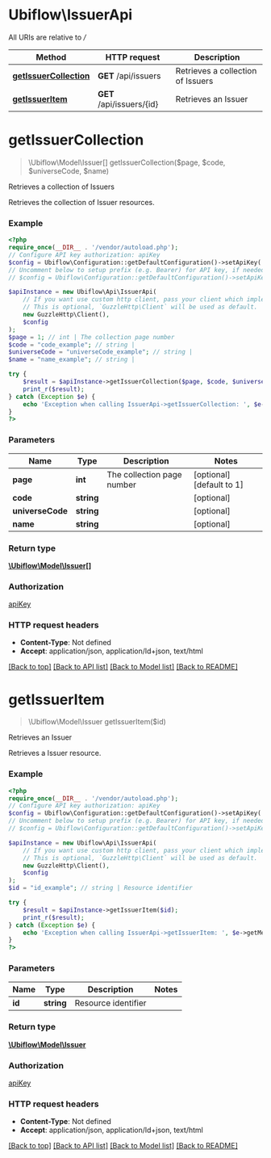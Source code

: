 # Ubiflow\IssuerApi

All URIs are relative to */*

Method | HTTP request | Description
------------- | ------------- | -------------
[**getIssuerCollection**](IssuerApi.md#getissuercollection) | **GET** /api/issuers | Retrieves a collection of Issuers
[**getIssuerItem**](IssuerApi.md#getissueritem) | **GET** /api/issuers/{id} | Retrieves an Issuer

# **getIssuerCollection**
> \Ubiflow\Model\Issuer[] getIssuerCollection($page, $code, $universeCode, $name)

Retrieves a collection of Issuers

Retrieves the collection of Issuer resources.

### Example
```php
<?php
require_once(__DIR__ . '/vendor/autoload.php');
// Configure API key authorization: apiKey
$config = Ubiflow\Configuration::getDefaultConfiguration()->setApiKey('X-AUTH-TOKEN', 'YOUR_API_KEY');
// Uncomment below to setup prefix (e.g. Bearer) for API key, if needed
// $config = Ubiflow\Configuration::getDefaultConfiguration()->setApiKeyPrefix('X-AUTH-TOKEN', 'Bearer');

$apiInstance = new Ubiflow\Api\IssuerApi(
    // If you want use custom http client, pass your client which implements `GuzzleHttp\ClientInterface`.
    // This is optional, `GuzzleHttp\Client` will be used as default.
    new GuzzleHttp\Client(),
    $config
);
$page = 1; // int | The collection page number
$code = "code_example"; // string | 
$universeCode = "universeCode_example"; // string | 
$name = "name_example"; // string | 

try {
    $result = $apiInstance->getIssuerCollection($page, $code, $universeCode, $name);
    print_r($result);
} catch (Exception $e) {
    echo 'Exception when calling IssuerApi->getIssuerCollection: ', $e->getMessage(), PHP_EOL;
}
?>
```

### Parameters

Name | Type | Description  | Notes
------------- | ------------- | ------------- | -------------
 **page** | **int**| The collection page number | [optional] [default to 1]
 **code** | **string**|  | [optional]
 **universeCode** | **string**|  | [optional]
 **name** | **string**|  | [optional]

### Return type

[**\Ubiflow\Model\Issuer[]**](../Model/Issuer.md)

### Authorization

[apiKey](../../README.md#apiKey)

### HTTP request headers

 - **Content-Type**: Not defined
 - **Accept**: application/json, application/ld+json, text/html

[[Back to top]](#) [[Back to API list]](../../README.md#documentation-for-api-endpoints) [[Back to Model list]](../../README.md#documentation-for-models) [[Back to README]](../../README.md)

# **getIssuerItem**
> \Ubiflow\Model\Issuer getIssuerItem($id)

Retrieves an Issuer

Retrieves a Issuer resource.

### Example
```php
<?php
require_once(__DIR__ . '/vendor/autoload.php');
// Configure API key authorization: apiKey
$config = Ubiflow\Configuration::getDefaultConfiguration()->setApiKey('X-AUTH-TOKEN', 'YOUR_API_KEY');
// Uncomment below to setup prefix (e.g. Bearer) for API key, if needed
// $config = Ubiflow\Configuration::getDefaultConfiguration()->setApiKeyPrefix('X-AUTH-TOKEN', 'Bearer');

$apiInstance = new Ubiflow\Api\IssuerApi(
    // If you want use custom http client, pass your client which implements `GuzzleHttp\ClientInterface`.
    // This is optional, `GuzzleHttp\Client` will be used as default.
    new GuzzleHttp\Client(),
    $config
);
$id = "id_example"; // string | Resource identifier

try {
    $result = $apiInstance->getIssuerItem($id);
    print_r($result);
} catch (Exception $e) {
    echo 'Exception when calling IssuerApi->getIssuerItem: ', $e->getMessage(), PHP_EOL;
}
?>
```

### Parameters

Name | Type | Description  | Notes
------------- | ------------- | ------------- | -------------
 **id** | **string**| Resource identifier |

### Return type

[**\Ubiflow\Model\Issuer**](../Model/Issuer.md)

### Authorization

[apiKey](../../README.md#apiKey)

### HTTP request headers

 - **Content-Type**: Not defined
 - **Accept**: application/json, application/ld+json, text/html

[[Back to top]](#) [[Back to API list]](../../README.md#documentation-for-api-endpoints) [[Back to Model list]](../../README.md#documentation-for-models) [[Back to README]](../../README.md)

